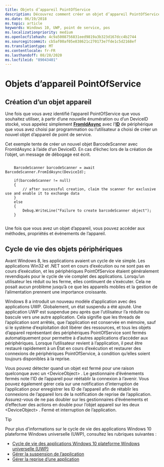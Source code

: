 ```yaml
---
title: Objets d’appareil PointOfService
description: Découvrez comment créer un objet d’appareil PointOfService et en savoir plus sur le cycle de vie des objets d’appareil dans le modèle d’application plateforme Windows universelle (UWP).
ms.date: 06/19/2018
ms.topic: article
keywords: Windows 10, UWP, point de service, pos
ms.localizationpriority: medium
ms.openlocfilehash: 4c9a5008756831eed9819a3b323d167dcc4b2744
ms.sourcegitcommit: cb5af00af05e838621c270173e7fde1c5d2168ef
ms.translationtype: MT
ms.contentlocale: fr-FR
ms.lasthandoff: 08/28/2020
ms.locfileid: "89043401"
---
```

# <a name="pointofservice-device-objects"></a>Objets d’appareil PointOfService

## <a name="creating-a-device-object"></a>Création d’un objet appareil

Une fois que vous avez identifié l’appareil PointOfService que vous souhaitez utiliser, à partir d’une nouvelle énumération ou d’un DeviceID stocké, vous appelez simplement [**FromIdAsync**](https://docs.microsoft.com/uwp/api/windows.devices.pointofservice.barcodescanner.fromidasync) avec l'[**ID**](https://docs.microsoft.com/uwp/api/windows.devices.enumeration.deviceinformation.id) de périphérique que vous avez choisi par programmation ou l’utilisateur a choisi de créer un nouvel objet d’appareil de point de service.

Cet exemple tente de créer un nouvel objet BarcodeScanner avec FromIdAsync à l’aide d’un DeviceID. En cas d’échec lors de la création de l’objet, un message de débogage est écrit.

```Csharp

    BarcodeScanner barcodeScanner = await BarcodeScanner.FromIdAsync(DeviceId);

    if(barcodeScanner != null)
    {
        // after successful creation, claim the scanner for exclusive use and enable it to exchange data
    }
    else
    {
        Debug.WriteLine("Failure to create barcodeScanner object");
    }
    
```

Une fois que vous avez un objet d’appareil, vous pouvez accéder aux méthodes, propriétés et événements de l’appareil.  

## <a name="device-object-lifecycle"></a>Cycle de vie des objets périphériques

Avant Windows 8, les applications avaient un cycle de vie simple. Les applications Win32 et .NET sont en cours d’exécution ou ne sont pas en cours d’exécution, et les périphériques PointOfService étaient généralement revendiqués pour le cycle de vie complet des applications. Lorsqu’un utilisateur les réduit ou les ferme, elles continuent de s’exécuter. Cela ne posait aucun problème jusqu’à ce que les appareils mobiles et la gestion de l’alimentation prennent une importance croissante.

Windows 8 a introduit un nouveau modèle d’application avec des applications UWP. Globalement, un état suspendu a été ajouté. Une application UWP est suspendue peu après que l’utilisateur l’a réduite ou bascule vers une autre application. Cela signifie que les threads de l’application sont arrêtés, que l’application est conservée en mémoire, sauf si le système d’exploitation doit libérer des ressources, et tous les objets d’appareil représentant des périphériques PointOfService sont fermés automatiquement pour permettre à d’autres applications d’accéder aux périphériques. Lorsque l’utilisateur revient à l’application, il peut être restauré rapidement à un État en cours d’exécution et restaurer des connexions de périphériques PointOfService, à condition qu’elles soient toujours disponibles à la reprise.

Vous pouvez détecter quand un objet est fermé pour une raison quelconque avec un \<DeviceObject\> . Le gestionnaire d’événements fermés note l’ID de l’appareil pour réétablir la connexion à l’avenir.   Vous pouvez également gérer cela sur une notification d’interruption de l’application pour enregistrer les ID de l’appareil afin de rétablir les connexions de l’appareil lors de la notification de reprise de l’application.  Assurez-vous de ne pas doubler sur les gestionnaires d’événements et d’effectuer des actions en double pour l’objet appareil sur les deux \<DeviceObject\> . Fermé et interruption de l’application.

> [!TIP]
> Pour plus d’informations sur le cycle de vie des applications Windows 10 plateforme Windows universelle (UWP), consultez les rubriques suivantes :
> - [Cycle de vie des applications Windows 10 plateforme Windows universelle (UWP)](../launch-resume/app-lifecycle.md)
> - [Gérer la suspension de l’application](../launch-resume/suspend-an-app.md)
> - [Gérer la reprise d’une application](../launch-resume/resume-an-app.md)
